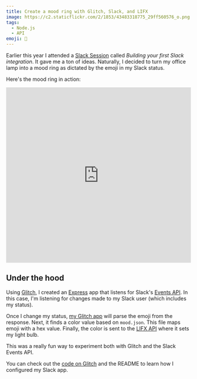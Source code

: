 ```yaml
---
title: Create a mood ring with Glitch, Slack, and LIFX
image: https://c2.staticflickr.com/2/1853/43483318775_29ff560576_o.png
tags:
  - Node.js
  - API
emoji: 🔮
---
```


Earlier this year I attended a [Slack Session](https://slackhq.com/join-us-for-slack-sessions) called _Building your first Slack integration_. It gave me a ton of ideas. Naturally, I decided to turn my office lamp into a mood ring as dictated by the emoji in my Slack status.

Here's the mood ring in action:

<iframe src="https://player.vimeo.com/video/287725439?color=f6f6f6&title=0&byline=0&portrait=0" width="852" height="479" style="max-width: 100%" frameborder="0" webkitallowfullscreen mozallowfullscreen allowfullscreen title="The user's Slack status changes to a mad emoji and a light nearby turns red"></iframe>

## Under the hood

Using [Glitch](https://glitch.com/), I created an [Express](https://expressjs.com/) app that listens for Slack's [Events API](https://api.slack.com/events-api). In this case, I'm listening for changes made to my Slack user (which includes my status).

Once I change my status, [my Glitch app](https://glitch.com/~mood-ring-light) will parse the emoji from the response. Next, it finds a color value based on `mood.json`. This file maps emoji with a hex value. Finally, the color is sent to the [LIFX API](https://api.developer.lifx.com/) where it sets my light bulb.

This was a really fun way to experiment both with Glitch and the Slack Events API.

You can check out the [code on Glitch](https://glitch.com/~mood-ring-light) and the README to learn how I configured my Slack app.
